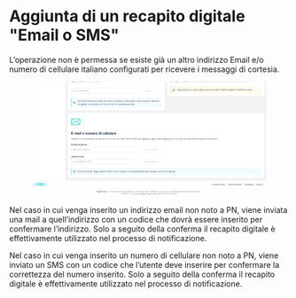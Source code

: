 # Aggiunta di un recapito digitale "Email o SMS"

L’operazione non è permessa se esiste già un altro indirizzo Email e/o numero di cellulare italiano configurati per ricevere i messaggi di cortesia.

<figure><img src="../../../../.gitbook/assets/image (84).png" alt=""><figcaption></figcaption></figure>

Nel caso in cui venga inserito un indirizzo email non noto a PN, viene inviata una mail a quell’indirizzo con un codice che dovrà essere inserito per confermare l’indirizzo. Solo a seguito della conferma il recapito digitale è effettivamente utilizzato nel processo di notificazione.

Nel caso in cui venga inserito un numero di cellulare non noto a PN, viene inviato un SMS con un codice che l’utente deve inserire per confermare la correttezza del numero inserito. Solo a seguito della conferma il recapito digitale è effettivamente utilizzato nel processo di notificazione.
